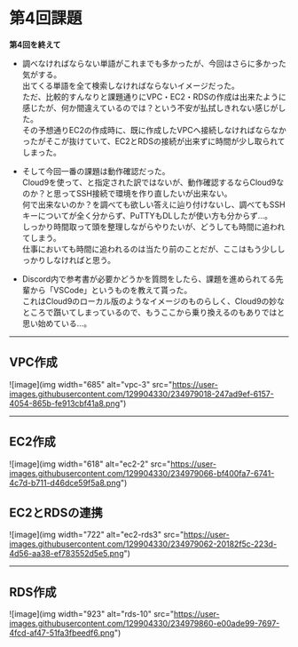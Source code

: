 # 第4回課題

**第4回を終えて**
- 調べなければならない単語がこれまでも多かったが、今回はさらに多かった気がする。  
出てくる単語を全て検索しなければならないイメージだった。  
ただ、比較的すんなりと課題通りにVPC・EC2・RDSの作成は出来たように感じたが、何か間違えているのでは？という不安が払拭しきれない感じがした。  
その予想通りEC2の作成時に、既に作成したVPCへ接続しなければならなかったがそこが抜けていて、EC2とRDSの接続が出来ずに時間が少し取られてしまった。  

- そして今回一番の課題は動作確認だった。  
Cloud9を使って、と指定された訳ではないが、動作確認するならCloud9なのか？と思ってSSH接続で環境を作り直したいが出来ない。  
何で出来ないのか？を調べても欲しい答えに辿り付けないし、調べてもSSHキーについてが全く分からず、PuTTYもDLしたが使い方も分からず…。  
しっかり時間取って頭を整理しながらやりたいが、どうしても時間に追われてしまう。  
仕事においても時間に追われるのは当たり前のことだが、ここはもう少ししっかりしなければと思う。  
- Discord内で参考書が必要かどうかを質問をしたら、課題を進められてる先輩から「VSCode」というものを教えて貰った。  
これはCloud9のローカル版のようなイメージのものらしく、Cloud9の妙なところで躓いてしまっているので、もうここから乗り換えるのもありではと思い始めている…。


***


## VPC作成  

![image](img width="685" alt="vpc-3" src="https://user-images.githubusercontent.com/129904330/234979018-247ad9ef-6157-4054-865b-fe913cbf41a8.png")

***

## EC2作成  
![image](img width="618" alt="ec2-2" src="https://user-images.githubusercontent.com/129904330/234979066-bf400fa7-6741-4c7d-b711-d46dce59f5a8.png")


## EC2とRDSの連携  

![image](img width="722" alt="ec2-rds3" src="https://user-images.githubusercontent.com/129904330/234979062-20182f5c-223d-4d56-aa38-ef783552d5e5.png")


***

## RDS作成  

![image](img width="923" alt="rds-10" src="https://user-images.githubusercontent.com/129904330/234979860-e00ade99-7697-4fcd-af47-51fa3fbeedf6.png")



